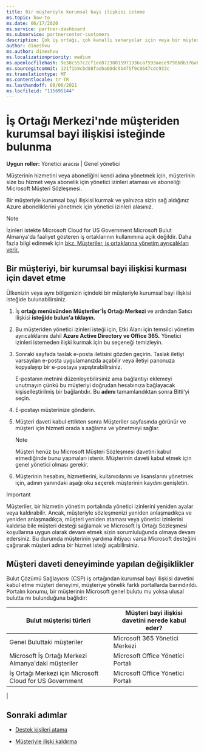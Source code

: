 ```yaml
---
title: Bir müşteriyle kurumsal bayi ilişkisi isteme
ms.topic: how-to
ms.date: 06/17/2020
ms.service: partner-dashboard
ms.subservice: partnercenter-customers
description: Çok iş ortağı, çok kanallı senaryolar için veya bir müşteri için temsilci olarak yönetici ayrıcalıklarınız geri yüklenecekse bir müşteriyle ilişki isteği.
author: dineshvu
ms.author: dineshvu
ms.localizationpriority: medium
ms.openlocfilehash: 9e38c557c2cf1ee87238015971336ca7593aece9798b8b376a60f6a881bce4e5
ms.sourcegitcommit: 121f1b9cbd88faeba60dc9b475f9c0647cdc933c
ms.translationtype: MT
ms.contentlocale: tr-TR
ms.lasthandoff: 08/06/2021
ms.locfileid: "115695144"
---
```

# <a name="how-to-request-a-reseller-relationship-from-a-customer-in-partner-center"></a>İş Ortağı Merkezi'nde müşteriden kurumsal bayi ilişkisi isteğinde bulunma

**Uygun roller:** Yönetici aracısı | Genel yönetici

Müşterinin hizmetini veya aboneliğini kendi adına yönetmek için, müşterinin size bu hizmet veya abonelik için yönetici izinleri ataması ve aboneliği Microsoft Müşteri Sözleşmesi.

Bir müşteriyle kurumsal bayi ilişkisi kurmak ve yalnızca sizin sağ aldığınız Azure aboneliklerini yönetmek için yönetici izinleri alasınız.

>[!NOTE] 
>İzinleri istekte Microsoft Cloud for US Government Microsoft Bulut Almanya'da faaliyet gösteren iş ortaklarının kullanımına açık değildir. Daha fazla bilgi edinmek için [bkz. Müşteriler, iş ortaklarına yönetim ayrıcalıkları verir.](customers-revoke-admin-privileges.md)

## <a name="invite-a-customer-to-establish-a-reseller-relationship-with-you"></a>Bir müşteriyi, bir kurumsal bayi ilişkisi kurması için davet etme

Ülkenizin veya aynı bölgenizin içindeki bir müşteriyle kurumsal bayi ilişkisi isteğide bulunabilirsiniz.

1. İş **ortağı menüsünden** **Müşteriler'İş Ortağı Merkezi** ve ardından Satıcı ilişkisi **isteğide bulun'a tıklayın.**

2. Bu müşteriden yönetici izinleri isteği için, Etki Alanı için temsilci yönetim ayrıcalıklarını dahil **Azure Active Directory ve Office 365.** Yönetici izinleri istemeden ilişki kurmak için bu seçeneği temizleyin.

3. Sonraki sayfada taslak e-posta iletisini gözden geçirin. Taslak iletiyi varsayılan e-posta uygulamanızda açabilir veya iletiyi panonuza kopyalayıp bir e-postaya yapıştırabilirsiniz.

   E-postanın metnini düzenleyebilirsiniz ama bağlantıyı eklemeyi unutmayın çünkü bu müşteriyi doğrudan hesabınıza bağlayacak kişiselleştirilmiş bir bağlantıdır. Bu **adımı** tamamlandıktan sonra Bitti'yi seçin.

4. E-postayı müşterinize gönderin.

5. Müşteri daveti kabul ettikten sonra Müşteriler  sayfasında görünür ve müşteri için hizmeti orada s sağlama ve yönetmeyi sağlar.

   > [!NOTE]
   > Müşteri henüz bu Microsoft Müşteri Sözleşmesi davetini kabul etmediğinde bunu yapmaları istenir. Müşterinin daveti kabul etmek için genel yönetici olması gerekir.

6. Müşterinin hesabını, hizmetlerini, kullanıcılarını ve lisanslarını yönetmek için, adının yanındaki aşağı oku seçerek müşterinin kaydını genişletin.

> [!IMPORTANT]  
> Müşteriler, bir hizmetin yönetim portalında yönetici izinlerini yeniden ayalar veya kaldırabilir. Ancak, müşteriyle sözleşmenizi yeniden anlaşmadıkça ve yeniden anlaşmadıkça, müşteri yeniden ataması veya yönetici izinlerini kaldırsa bile müşteri desteği sağlamak ve Microsoft İş Ortağı Sözleşmesi koşullarına uygun olarak devam etmek sizin sorumluluğunda olmaya devam edersiniz. Bu durumda müşterinin yardıma ihtiyacı varsa Microsoft desteğini çağırarak müşteri adına bir hizmet isteği açabilirsiniz.

## <a name="changes-to-the-customer-invitation-experience"></a>Müşteri daveti deneyiminde yapılan değişiklikler

Bulut Çözümü Sağlayıcısı (CSP) iş ortağından kurumsal bayi ilişkisi davetini kabul etme müşteri deneyimi, müşteriye yönelik farklı portallarda barındırıldı. Portalın konumu, bir müşterinin Microsoft genel bulutu mu yoksa ulusal bulutta mı bulunduğuna bağlıdır:

|Bulut müşterisi türleri  | Müşteri bayi ilişkisi davetini nerede kabul eder? |
|---------|---------
| Genel Buluttaki müşteriler | Microsoft 365 Yönetici Merkezi |
| Microsoft İş Ortağı Merkezi Almanya'daki müşteriler | Microsoft Office Yönetici Portalı |
| İş Ortağı Merkezi için Microsoft Cloud for US Government | Microsoft Office Yönetici Portalı |
|

## <a name="next-steps"></a>Sonraki adımlar

- [Destek kişileri atama](assign-support-contacts.md)

- [Müşteriyle ilişki kaldırma](remove-a-relationship.md)
